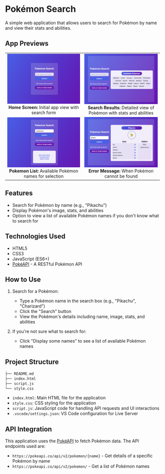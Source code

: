 # Pokémon Search

A simple web application that allows users to search for Pokémon by name and view their stats and abilities.

## App Previews

<table>
  <tr>
    <td align="center"><img src="app-preview/preview1.png" alt="Home Screen"><br><b>Home Screen:</b> Initial app view with search form</td>
    <td align="center"><img src="app-preview/preview2.png" alt="Search Results"><br><b>Search Results:</b> Detailed view of Pokémon with stats and abilities</td>
  </tr>
  <tr>
    <td align="center"><img src="app-preview/preview3.png" alt="Pokemon List"><br><b>Pokemon List:</b> Available Pokémon names for selection</td>
    <td align="center"><img src="app-preview/preview4.png" alt="Error Message"><br><b>Error Message:</b> When Pokémon cannot be found</td>
  </tr>
</table>

## Features

- Search for Pokémon by name (e.g., "Pikachu")
- Display Pokémon's image, stats, and abilities
- Option to view a list of available Pokémon names if you don't know what to search for

## Technologies Used

- HTML5
- CSS3
- JavaScript (ES6+)
- [PokéAPI](https://pokeapi.co/) - A RESTful Pokémon API

## How to Use

1. Search for a Pokémon:
   - Type a Pokémon name in the search box (e.g., "Pikachu", "Charizard")
   - Click the "Search" button
   - View the Pokémon's details including name, image, stats, and abilities

2. If you're not sure what to search for:
   - Click "Display some names" to see a list of available Pokémon names

## Project Structure

```
├── README.md
├── index.html
├── script.js
└── style.css
```

- `index.html`: Main HTML file for the application
- `style.css`: CSS styling for the application
- `script.js`: JavaScript code for handling API requests and UI interactions
- `.vscode/settings.json`: VS Code configuration for Live Server

## API Integration

This application uses the [PokéAPI](https://pokeapi.co/) to fetch Pokémon data. The API endpoints used are:

- `https://pokeapi.co/api/v2/pokemon/{name}` - Get details of a specific Pokémon by name
- `https://pokeapi.co/api/v2/pokemon/` - Get a list of Pokémon names